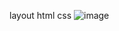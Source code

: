 ﻿layout html css
![image](https://github.com/user-attachments/assets/29c760fb-e28f-4794-9a42-4cbf573b2afd)
